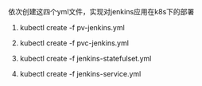 依次创建这四个yml文件，实现对jenkins应用在k8s下的部署

1. kubectl create -f pv-jenkins.yml

2. kubectl create -f pvc-jenkins.yml

3. kubectl create -f jenkins-statefulset.yml

4. kubectl create -f jenkins-service.yml
